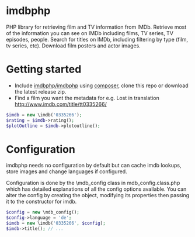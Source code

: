 imdbphp
=======

PHP library for retrieving film and TV information from IMDb.
Retrieve most of the information you can see on IMDb including films, TV series, TV episodes, people.
Search for titles on IMDb, including filtering by type (film, tv series, etc).
Download film posters and actor images.


Getting started
===============

* Include [imdbphp/imdbphp](https://packagist.org/packages/imdbphp/imdbphp) using [composer](https://www.getcomposer.org), clone this repo or download the latest release zip.
* Find a film you want the metadata for e.g. Lost in translation http://www.imdb.com/title/tt0335266/
```php
$imdb = new \imdb('0335266');
$rating = $imdb->rating();
$plotOutline = $imdb->plotoutline();
```

Configuration
=============

imdbphp needs no configuration by default but can cache imdb lookups, store images and change languages if configured.

Configuration is done by the \mdb_config class in mdb_config.class.php which has detailed explanations of all the config options available.
You can alter the config by creating the object, modifying its properties then passing it to the constructor for imdb.
```php
$config = new \mdb_config();
$config->language = 'de';
$imdb = new \imdb('0335266', $config);
$imdb->title(); // ...
```
